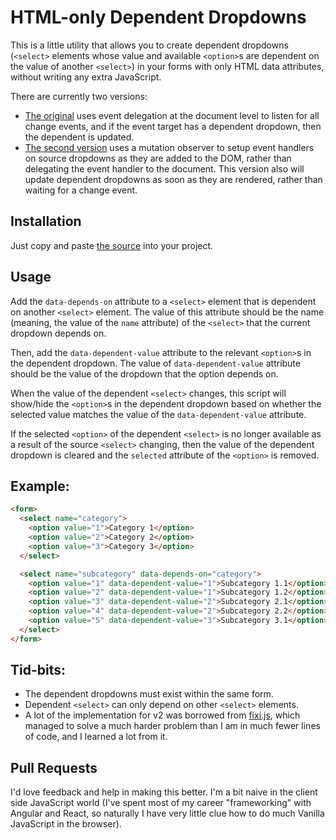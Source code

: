 # HTML-only Dependent Dropdowns

This is a little utility that allows you to create dependent dropdowns (`<select>` elements whose value and available `<option>`s are dependent on the value of another `<select>`) in your forms with only HTML data attributes, without writing any extra JavaScript.

There are currently two versions:
- [The original](https://raw.githubusercontent.com/codyclay88/dependent-dropdowns/refs/heads/main/src/dependent-dropdowns.js) uses event delegation at the document level to listen for all change events, and if the event target 
has a dependent dropdown, then the dependent is updated.
- [The second version](https://raw.githubusercontent.com/codyclay88/dependent-dropdowns/refs/heads/main/src/dependent-dropdowns-v2.js) uses a mutation observer to setup event handlers on source dropdowns as they are added to the DOM,
rather than delegating the event handler to the document. This version also will update dependent dropdowns as soon as they are rendered, rather than waiting for a change event.

## Installation
Just copy and paste [the source](https://raw.githubusercontent.com/codyclay88/dependent-dropdowns/refs/heads/main/src/dependent-dropdowns-v2.js) into your project. 

## Usage
Add the `data-depends-on` attribute to a `<select>` element that is dependent on another `<select>` element.
The value of this attribute should be the name (meaning, the value of the `name` attribute) of the `<select>` that the current dropdown depends on.

Then, add the `data-dependent-value` attribute to the relevant `<option>`s in the dependent dropdown.
The value of `data-dependent-value` attribute should be the value of the dropdown that the option depends on.

When the value of the dependent `<select>` changes, 
this script will show/hide the `<option>`s in the dependent dropdown based on whether the 
selected value matches the value of the `data-dependent-value` attribute.

If the selected `<option>` of the dependent `<select>` is no longer available as a result of the source `<select>` changing, then the value of the dependent dropdown is cleared and the `selected` attribute of the `<option>` is removed. 

## Example:
```html
<form>
  <select name="category">
    <option value="1">Category 1</option>
    <option value="2">Category 2</option>
    <option value="3">Category 3</option>
  </select>

  <select name="subcategory" data-depends-on="category">
    <option value="1" data-dependent-value="1">Subcategory 1.1</option>
    <option value="2" data-dependent-value="1">Subcategory 1.2</option>
    <option value="3" data-dependent-value="2">Subcategory 2.1</option>
    <option value="4" data-dependent-value="2">Subcategory 2.2</option>
    <option value="5" data-dependent-value="3">Subcategory 3.1</option>
  </select>
</form>
```

## Tid-bits:
- The dependent dropdowns must exist within the same form. 
- Dependent `<select>` can only depend on other `<select>` elements.
- A lot of the implementation for v2 was borrowed from [fixi.js](https://github.com/bigskysoftware/fixi/blob/master/fixi.js), which managed to solve a much harder problem than I am in much fewer lines of code, and I learned a lot from it.

## Pull Requests
I'd love feedback and help in making this better. I'm a bit naive in the client side JavaScript world (I've spent most of my career "frameworking" with Angular and React, so naturally I have very little clue how to do much Vanilla JavaScript in the browser). 